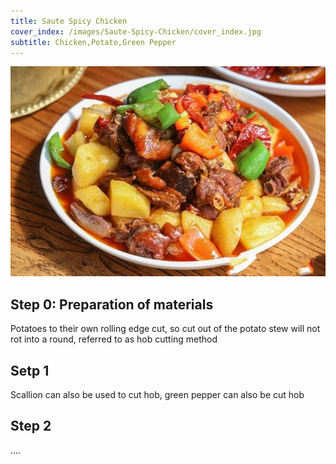 ```yaml
---
title: Saute Spicy Chicken
cover_index: /images/Saute-Spicy-Chicken/cover_index.jpg
subtitle: Chicken,Potato,Green Pepper
---
```


![Saute Spicy Chicken](/images/Saute-Spicy-Chicken/cover_index.jpg)

## Step 0: Preparation of materials

Potatoes to their own rolling edge cut, so cut out of the potato stew will not rot into a round, referred to as hob cutting method

## Setp 1

Scallion can also be used to cut hob, green pepper can also be cut hob

## Step 2

....